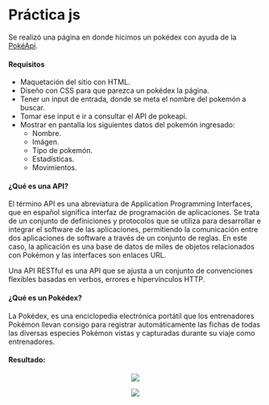 # Práctica js
Se realizó una página en donde hicimos un pokédex con ayuda de la [PokéApi](https://pokeapi.co/).

#### Requisitos
- Maquetación del sitio con HTML.
- Diseño con CSS para que parezca un pokédex la página.
- Tener un input de entrada, donde se meta el nombre del pokemón a buscar.
- Tomar ese input e ir a consultar el API de pokeapi.
- Mostrar en pantalla los siguientes datos del pokemón ingresado:
  - Nombre.
  - Imágen.
  - Tipo de pokemón.
  - Estadísticas.
  - Movimientos.

#### ¿Qué es una API?
El término API es una abreviatura de Application Programming Interfaces, que en español significa interfaz de programación de aplicaciones. Se trata de un conjunto de definiciones y protocolos que se utiliza para desarrollar e integrar el software de las aplicaciones, permitiendo la comunicación entre dos aplicaciones de software a través de un conjunto de reglas. En este caso, la aplicación es una base de datos de miles de objetos relacionados con Pokémon y las interfaces son enlaces URL.

 Una API RESTful es una API que se ajusta a un conjunto de convenciones flexibles basadas en verbos, errores e hipervínculos HTTP.
#### ¿Qué es un Pokédex?
La Pokédex, es una enciclopedia electrónica portátil que los entrenadores Pokémon llevan consigo para registrar automáticamente las fichas de todas las diversas especies Pokémon vistas y capturadas durante su viaje como entrenadores.

#### Resultado: 

<p align="center"><img src="https://user-images.githubusercontent.com/98203302/168508355-c985a7ec-b3e6-4ae2-bd30-a99531989008.png"></p>
<p align="center"><img src="https://user-images.githubusercontent.com/98203302/168508593-d4c4b6d9-821c-435b-9401-7cd7fb8abb43.png"></p>
